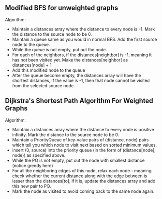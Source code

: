 Modified BFS for unweighted graphs
--
Algorithm:
  - Maintain a distances array where the distance to every node is -1. Mark the distance to the source node to be 0.
  - Maintain a queue same as you would in normal BFS. Add the first source node to the queue.
  - While the queue is not empty, put out the node.
  - For each of the neighbors, if the distances[neightbor] is -1, meaning it has not been visited yet. Make the distances[neighbor] as distances[node] + 1 
  - Add this modified node to the queue
  - After the queue become empty, the distances array will have the shortest distances, if the value is -1, then that node cannot be visited from the selected source node.
  
 


Dijkstra's Shortest Path Algorithm For Weighted Graphs
--
Algorithm:
  - Maintain a distances array where the distance to every node is positive infinity. Mark the distance to the source node to be 0.
  - Maintain a PriorityQueue of key-value pairs of (distance, node) pairs which tell you which node to visit next based on sorted minimum values.
  - Insert (0, source) into the priority queue (in the form of (distance[node], node)) as specified above.
  - While the PQ is not empty, put out the node with smallest distance (notice greedy here)
  - For all the neighboring edges of this node, relax each node - meaning check whether the current distance along with the edge between is lesser than the distances[to], if it is, update the distances array and add this new pair to PQ.
  - Mark the node as visited to avoid coming back to the same node again.
 
